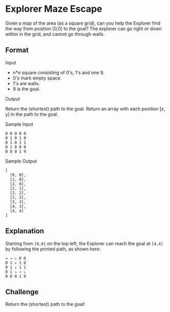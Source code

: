 # Explorer Maze Escape

Given a map of the area (as a square grid), can you help the Explorer find the way from position [0,0] to the goal? The explorer can go right or down within in the grid, and cannot go through walls.

## Format

Input

- n\*n square consisting of 0's, 1's and one 9.
- 0's mark empty space.
- 1's are walls.
- 9 is the goal.

Output

Return the (shortest) path to the goal. Return an array with each position [x, y] in the path to the goal.

Sample Input

```
0 0 0 0 0
0 1 0 1 0
0 1 0 1 1
0 1 0 0 0
0 0 0 1 9
```

Sample Output

```
[
  [0, 0],
  [1, 0],
  [2, 0],
  [2, 1],
  [2, 2],
  [2, 3],
  [3, 3],
  [4, 3],
  [4, 4]
]
```

## Explanation

Starting from `[0,0]` on the top left, the Explorer can reach the goal at `[4,4]` by following the printed path, as shown here:

```
→ → ⤵ 0 0
0 1 ↓ 1 0
0 1 ↓ 1 1
0 1 ⤷ → ⤵
0 0 0 1 9
```

## Challenge

Return the (shortest) path to the goal!
